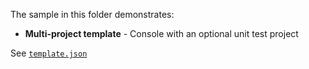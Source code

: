The sample in this folder demonstrates:

 - **Multi-project template** - Console with an optional unit test project 

See [`template.json`](./.template.config/template.json)
